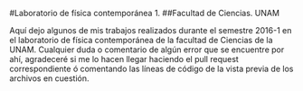 #Laboratorio de física contemporánea 1.
##Facultad de Ciencias. UNAM

Aquí dejo algunos de mis trabajos realizados durante el semestre 2016-1 en el laboratorio de física contemporánea de la facultad de Ciencias de la UNAM.
Cualquier duda o comentario de algún error que se encuentre por ahí, agradeceré si me lo hacen llegar haciendo el pull request correspondiente ó comentando las líneas de código de la vista previa de los archivos en cuestión.
